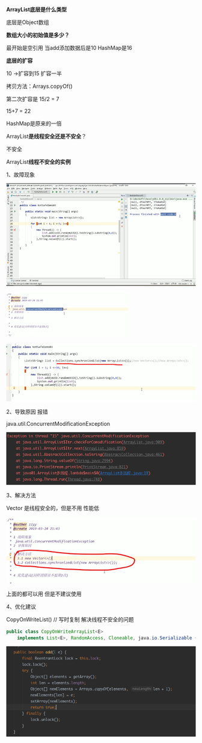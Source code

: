 **ArrayList底层是什么类型**

底层是Object数组

**数组大小的初始值是多少？**

最开始是空引用 当add添加数据后是10 HashMap是16

**底层的扩容**

10 ->扩容到15 扩容一半

拷贝方法：Arrays.copyOf()

第二次扩容是 15/2 = 7

 15+7 = 22

HashMap是原来的一倍

ArrayList**是线程安全还是不安全**？

不安全

ArrayList**线程不安全的实例**

 

1、故障现象

 ![image-20191226141830872](img\image-20191226141830872.png)

<img src="img\image-20191226141952210.png" alt="image-20191226141952210" style="zoom:50%;" />





![image-20191226142614016](img\image-20191226142614016.png)



2、导致原因 报错

java.util.ConcurrentModificationException

![image-20191226143841151](img\image-20191226143841151.png)

3、解决方法 

Vector 是线程安全的，但是不用 性能低

![image-20191226142744915](img\image-20191226142744915.png)

上面的都可以用 但是不建议使用

4、优化建议

CopyOnWriteList() // 写时复制  解决线程不安全的问题

```java
public class CopyOnWriteArrayList<E> 
    implements List<E>, RandomAccess, Cloneable, java.io.Serializable {}
```

![image-20191226145430150](img\image-20191226145430150.png)









